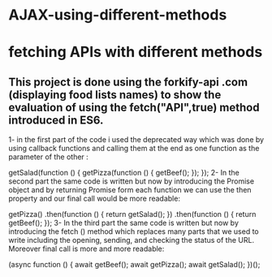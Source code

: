 # AJAX-using-different-methods
# fetching APIs with different methods
## This project is done using the forkify-api .com (displaying food lists names) to show the evaluation of using the fetch("API",true) method introduced in ES6.
1- in the first part of the code i used the deprecated way which was done by using callback functions and calling them at the end as one function as the parameter of the other :

getSalad(function () {
   getPizza(function () {
     getBeef();
   });
 });
 2- In the second part the same code is written but now by introducing the Promise object and by returning Promise form each function we can use the then property and our final call would be more readable:
 
 getPizza()
   .then(function () {
     return getSalad();
   })
   .then(function () {
     return getBeef();
   });
3- In the third part the same code is written but now by introducing the fetch () method which replaces many parts that we used to write including the opening, sending, and checking the status of the URL. Moreover final call is more and more readable:
 
 (async function () {
  await getBeef();
  await getPizza();
  await getSalad();
})();
